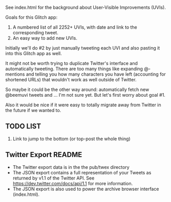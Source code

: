 See index.html for the background about User-Visible Improvements (UVIs).

Goals for this Glitch app:

1. A numbered list of all 2252+ UVIs, with date and link to the corresponding tweet.
2. An easy way to add new UVIs.

Initially we'll do #2 by just manually tweeting each UVI and also pasting it into this Glitch app as well.

It might not be worth trying to duplicate Twitter's interface and automatically tweeting. There are too many things like expanding @-mentions and telling you how many characters you have left (accounting for shortened URLs) that wouldn't work as well outside of Twitter.

So maybe it could be the other way around: automatically fetch new @beemuvi tweets and ... I'm not sure yet. But let's first worry about goal #1.

Also it would be nice if it were easy to totally migrate away from Twitter in the future if we wanted to.

## TODO LIST

1. Link to jump to the bottom (or top-post the whole thing)

## Twitter Export README

* The Twitter export data is in the the pub/twex directory
* The JSON export contains a full representation of your Tweets as returned by v1.1 of the Twitter API. See https://dev.twitter.com/docs/api/1.1 for more information.
* The JSON export is also used to power the archive browser interface (index.html).
